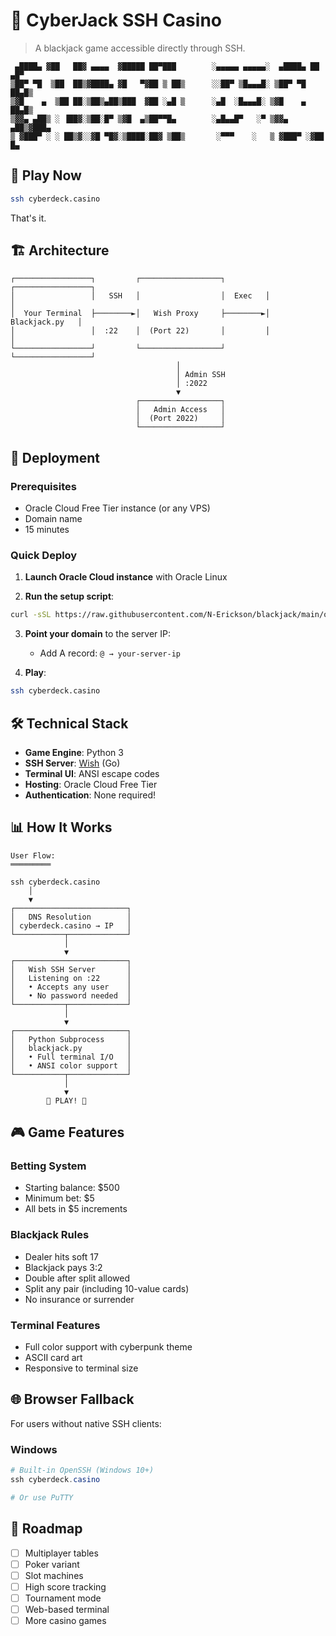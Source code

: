 # 🎰 CyberJack SSH Casino

> A blackjack game accessible directly through SSH.

```
 ▄████▄ ▓██   ██▓ ▄▄▄▄  ▓█████ ██▀███        ░▄▄▄▄▄ ▄▄▄▄▄░  ▄████▄ ██ ▄█▀
▒██▀ ▀█  ▒██  ██▒▓████▄ ▓█   ▀▓██ ▒ ██▒      ░░██▀ ▒█▄▄▄█░ ▒██▀ ▀█ ██▄█▒ 
▒▓█    ▄  ▒██ ██░▒██▒▄██▒███  ▓██ ░▄█ ▒      ░▄█  ░█▄▄▄█░ ▒▓█    ▄ ██▄█▒ 
▒▓▓▄ ▄██▒ ░ ▐██▓░▒██░█▀ ▒▓█  ▄▒██▀▀█▄        ░▄█▄▄█▀   ░▀ ▒▓▓▄ ▄██▒▓███▄ 
▒ ▓███▀ ░ ░ ██▒▓░░▓█ ▀█▓░▒████░██▓ ▒██▒       ░▀▀▀    ░   ▒ ▓███▀ ░▓██ █▄
```

## 🎲 Play Now

```bash
ssh cyberdeck.casino
```

That's it.

## 🏗️ Architecture

```
┌─────────────────┐         ┌──────────────────┐         ┌─────────────────┐
│                 │   SSH   │                  │  Exec   │                 │
│  Your Terminal  ├────────►│   Wish Proxy     ├────────►│  Blackjack.py   │
│                 │  :22    │  (Port 22)       │         │                 │
└─────────────────┘         └──────────────────┘         └─────────────────┘
                                     │
                                     │ Admin SSH
                                     │ :2022
                                     ▼
                            ┌──────────────────┐
                            │   Admin Access   │
                            │  (Port 2022)     │
                            └──────────────────┘
```

## 🚀 Deployment

### Prerequisites
- Oracle Cloud Free Tier instance (or any VPS)
- Domain name
- 15 minutes

### Quick Deploy

1. **Launch Oracle Cloud instance** with Oracle Linux

2. **Run the setup script**:
```bash
curl -sSL https://raw.githubusercontent.com/N-Erickson/blackjack/main/ocisetup.sh | sudo bash
```

3. **Point your domain** to the server IP:
   - Add A record: `@ → your-server-ip`

4. **Play**:
```bash
ssh cyberdeck.casino
```

## 🛠️ Technical Stack

- **Game Engine**: Python 3
- **SSH Server**: [Wish](https://github.com/charmbracelet/wish) (Go)
- **Terminal UI**: ANSI escape codes
- **Hosting**: Oracle Cloud Free Tier
- **Authentication**: None required!

## 📊 How It Works

```
User Flow:
═════════

ssh cyberdeck.casino
    │
    ▼
┌─────────────────────────┐
│   DNS Resolution        │
│ cyberdeck.casino → IP   │
└───────────┬─────────────┘
            │
            ▼
┌─────────────────────────┐
│   Wish SSH Server       │
│   Listening on :22      │
│   • Accepts any user    │
│   • No password needed  │
└───────────┬─────────────┘
            │
            ▼
┌─────────────────────────┐
│   Python Subprocess     │
│   blackjack.py          │
│   • Full terminal I/O   │
│   • ANSI color support  │
└───────────┬─────────────┘
            │
            ▼
        🎰 PLAY! 🎰
```

## 🎮 Game Features

### Betting System
- Starting balance: $500
- Minimum bet: $5
- All bets in $5 increments

### Blackjack Rules
- Dealer hits soft 17
- Blackjack pays 3:2
- Double after split allowed
- Split any pair (including 10-value cards)
- No insurance or surrender

### Terminal Features
- Full color support with cyberpunk theme
- ASCII card art
- Responsive to terminal size

## 🌐 Browser Fallback

For users without native SSH clients:

### Windows
```powershell
# Built-in OpenSSH (Windows 10+)
ssh cyberdeck.casino

# Or use PuTTY
```

## 🎯 Roadmap

- [ ] Multiplayer tables
- [ ] Poker variant
- [ ] Slot machines
- [ ] High score tracking
- [ ] Tournament mode
- [ ] Web-based terminal
- [ ] More casino games
